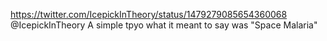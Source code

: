 https://twitter.com/IcepickInTheory/status/1479279085654360068 @IcepickInTheory A simple tpyo what it meant to say was "Space Malaria"